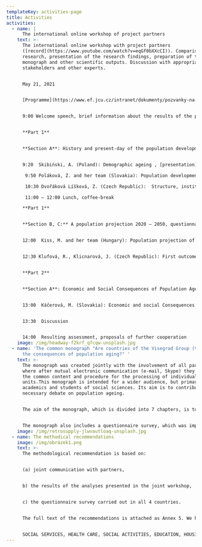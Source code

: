 ```yaml
---
templateKey: activities-page
title: Activities
activities:
  - name: |
      The international online workshop of project partners 
    text: >-
      The international online workshop with project partners
      ([record](https://www.youtube.com/watch?v=eqGf0bXXcCI)). Comparison of the
      research, presentation of the research findings, preparation of the planed
      monograph and other scientific outputs. Discussion with appropriate
      stakeholders and other experts.


      May 21, 2021


      [Programme](https://www.ef.jcu.cz/intranet/dokumenty/pozvanky-na-akce-ef/program.pdf):


      9:00 Welcome speech, brief information about the results of the project. dean Renata Klufová 


      **Part 1**


      **Section A**: History and present-day of the population development in V4 countries 


      9:20  Skibiński, A. (Poland): Demographic ageing , [presentation](https://www.ef.jcu.cz/veda-a-vyzkum/granty/v4_soubory/skibinski_pl.pdf)

       9:50 Poláková, Z. and her team (Slovakia): Population development in V4 countries, [presentation](https://www.ef.jcu.cz/veda-a-vyzkum/granty/v4_soubory/polakova_nitra_v4.pdf)

       10:30 Dvořáková Líšková, Z. (Czech Republic):  Structure, institutions involved and their activities and adopted policies, [presentation](https://www.ef.jcu.cz/veda-a-vyzkum/granty/v4_soubory/dvorakova_soukupova_visegrad_prezentace.pdf)

       11:00 – 12:00 Lunch, coffee-break 

      **Part 1**


      **Section B, C:** A population projection 2020 – 2050, questionnaire survey 


      12:00  Kiss, M. and her team (Hungary): Population projection of V4 countries, [presentation](https://www.ef.jcu.cz/veda-a-vyzkum/granty/v4_soubory/population-projections-between-2020-and-2050.pdf)


      12:30 Klufová, R., Klicnarová, J. (Czech Republic): First outcomes of the questionnaire survey, [presentation](https://www.ef.jcu.cz/veda-a-vyzkum/granty/v4_soubory/kluf_workshop_questionnairs.pdf)


      **Part 2**


      **Section A**: Economic and Social Consequences of Population Ageing 


      13:00  Káčerová, M. (Slovakia): Economic and social Consequences of Population Aging, [presentation](https://www.ef.jcu.cz/veda-a-vyzkum/granty/v4_soubory/kacerova_consequences_kv.pdf) 


      13:30  Discussion 


      14:00  Resulting assessment, proposals of further cooperation
    image: /img/headway-f2krf_qfcqw-unsplash.jpg
  - name: 'The common monograph "Are countries of the Visegrad Group (V4) ready for
      the consequences of population aging?" '
    text: >-
      The monograph was created jointly with the involvement of all partners,
      where after mutual electronic communication (e-mail, Skype) they agreed on
      the common content and procedure for the processing of individual
      units.This monograph is intended for a wider audience, but primarily for
      academics and students of social sciences. Its aim is to contribute to the
      necessary debate on population ageing.


      The aim of the monograph, which is divided into 7 chapters, is to evaluate the current situation and the causes of demographic ageing of the V4 countries in the broader context of their historical development.


      The monograph also includes a questionnaire survey, which was implemented and initiated by the Faculty of Economics of the University of South Bohemia in České Budějovice. The aim of the survey was to find out the opinions of people who deal with issues related to demographic ageing in their daily practice (officials at various levels of state and local government, social workers, health professionals, academics and others). These views on the preparedness of the V4 countries for the consequences of the ageing of their populations have been compared in Chapter 6 of the present monograph.
    image: /img/retrosupply-jlwvautloaq-unsplash.jpg
  - name: The methodical recommendations
    image: /img/obrázek1.png
    text: >-
      The methodological recommendation is based on:


      (a) joint communication with partners,


      b) the results of the analyses presented in the joint workshop,


      c) the questionnaire survey carried out in all 4 countries.


      The full text of the recommendations is attached as Annex 5. We have grouped the recommendations into 8 areas based on the above joint discussions:


      SOCIAL SERVICES, HEALTH CARE, SOCIAL ACTIVITIES, EDUCATION, HOUSING, QUALITY OF LIFE, MATERIAL SECURITY, INCLUSION
---
```

